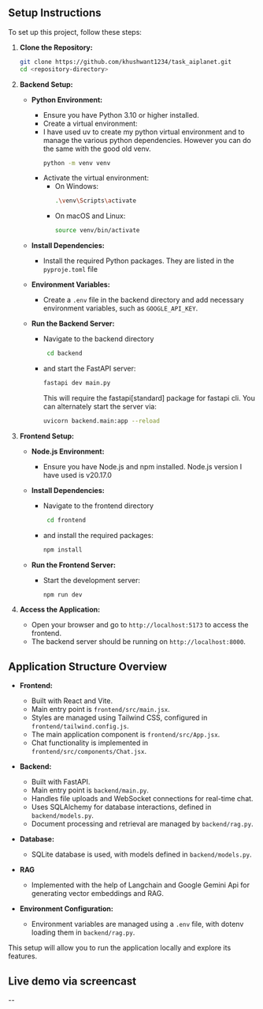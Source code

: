 ## Setup Instructions

To set up this project, follow these steps:

1. **Clone the Repository:**

   ```bash
   git clone https://github.com/khushwant1234/task_aiplanet.git
   cd <repository-directory>
   ```

2. **Backend Setup:**

   - **Python Environment:**

     - Ensure you have Python 3.10 or higher installed.
     - Create a virtual environment:
     - I have used uv to create my python virtual environment and to manage the various python dependencies. However you can do the same with the good old venv.
       ```bash
       python -m venv venv
       ```
     - Activate the virtual environment:
       - On Windows:
         ```bash
         .\venv\Scripts\activate
         ```
       - On macOS and Linux:
         ```bash
         source venv/bin/activate
         ```

   - **Install Dependencies:**

     - Install the required Python packages. They are listed in the `pyproje.toml` file

   - **Environment Variables:**

     - Create a `.env` file in the backend directory and add necessary environment variables, such as `GOOGLE_API_KEY`.

   - **Run the Backend Server:**
     - Navigate to the backend directory
       ```bash
        cd backend
       ```
     - and start the FastAPI server:
       ```bash
       fastapi dev main.py
       ```
       This will require the fastapi[standard] package for fastapi cli. You can alternately start the server via:
       ```bash
       uvicorn backend.main:app --reload
       ```

3. **Frontend Setup:**

   - **Node.js Environment:**

     - Ensure you have Node.js and npm installed. Node.js version I have used is v20.17.0

   - **Install Dependencies:**

     - Navigate to the frontend directory
       ```bash
        cd frontend
       ```
     - and install the required packages:
       ```bash
       npm install
       ```

   - **Run the Frontend Server:**
     - Start the development server:
       ```bash
       npm run dev
       ```

4. **Access the Application:**
   - Open your browser and go to `http://localhost:5173` to access the frontend.
   - The backend server should be running on `http://localhost:8000`.

## Application Structure Overview

- **Frontend:**

  - Built with React and Vite.
  - Main entry point is `frontend/src/main.jsx`.
  - Styles are managed using Tailwind CSS, configured in `frontend/tailwind.config.js`.
  - The main application component is `frontend/src/App.jsx`.
  - Chat functionality is implemented in `frontend/src/components/Chat.jsx`.

- **Backend:**

  - Built with FastAPI.
  - Main entry point is `backend/main.py`.
  - Handles file uploads and WebSocket connections for real-time chat.
  - Uses SQLAlchemy for database interactions, defined in `backend/models.py`.
  - Document processing and retrieval are managed by `backend/rag.py`.

- **Database:**

  - SQLite database is used, with models defined in `backend/models.py`.

- **RAG**

  - Implemented with the help of Langchain and Google Gemini Api for generating vector embeddings and RAG.

- **Environment Configuration:**
  - Environment variables are managed using a `.env` file, with dotenv loading them in `backend/rag.py`.

This setup will allow you to run the application locally and explore its features.

## Live demo via screencast

--
